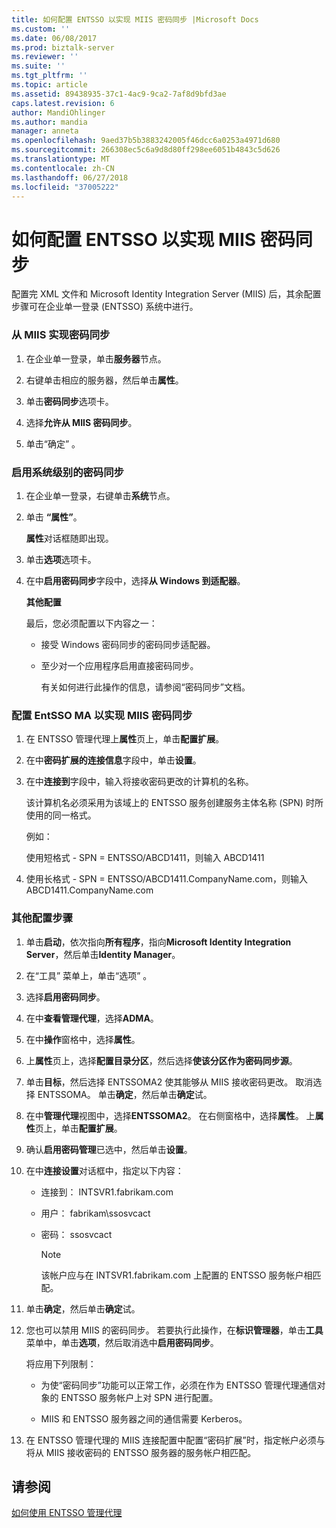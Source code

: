 ```yaml
---
title: 如何配置 ENTSSO 以实现 MIIS 密码同步 |Microsoft Docs
ms.custom: ''
ms.date: 06/08/2017
ms.prod: biztalk-server
ms.reviewer: ''
ms.suite: ''
ms.tgt_pltfrm: ''
ms.topic: article
ms.assetid: 89438935-37c1-4ac9-9ca2-7af8d9bfd3ae
caps.latest.revision: 6
author: MandiOhlinger
ms.author: mandia
manager: anneta
ms.openlocfilehash: 9aed37b5b3883242005f46dcc6a0253a4971d680
ms.sourcegitcommit: 266308ec5c6a9d8d80ff298ee6051b4843c5d626
ms.translationtype: MT
ms.contentlocale: zh-CN
ms.lasthandoff: 06/27/2018
ms.locfileid: "37005222"
---
```

# <a name="how-to-configure-entsso-for-miis-password-sync"></a>如何配置 ENTSSO 以实现 MIIS 密码同步
配置完 XML 文件和 Microsoft Identity Integration Server (MIIS) 后，其余配置步骤可在企业单一登录 (ENTSSO) 系统中进行。  
  
### <a name="to-allow-password-sync-from-miis"></a>从 MIIS 实现密码同步  
  
1.  在企业单一登录，单击**服务器**节点。  
  
2.  右键单击相应的服务器，然后单击**属性**。  
  
3.  单击**密码同步**选项卡。  
  
4.  选择**允许从 MIIS 密码同步**。  
  
5.  单击“确定” 。  
  
### <a name="to-enable-password-sync-on-the-system-level"></a>启用系统级别的密码同步  
  
1. 在企业单一登录，右键单击**系统**节点。  
  
2. 单击 **“属性”**。  
  
    **属性**对话框随即出现。  
  
3. 单击**选项**选项卡。  
  
4. 在中**启用密码同步**字段中，选择**从 Windows 到适配器**。  
  
    **其他配置**  
  
    最后，您必须配置以下内容之一：  
  
   - 接受 Windows 密码同步的密码同步适配器。  
  
   - 至少对一个应用程序启用直接密码同步。  
  
     有关如何进行此操作的信息，请参阅“密码同步”文档。  
  
### <a name="to-configure-the-entsso-ma-for-miis-password-sync"></a>配置 EntSSO MA 以实现 MIIS 密码同步  
  
1.  在 ENTSSO 管理代理上**属性**页上，单击**配置扩展**。  
  
2.  在中**密码扩展的连接信息**字段中，单击**设置**。  
  
3.  在中**连接到**字段中，输入将接收密码更改的计算机的名称。  
  
     该计算机名必须采用为该域上的 ENTSSO 服务创建服务主体名称 (SPN) 时所使用的同一格式。  
  
     例如：  
  
     使用短格式 - SPN = ENTSSO/ABCD1411，则输入 ABCD1411  
  
4.  使用长格式 - SPN = ENTSSO/ABCD1411.CompanyName.com，则输入 ABCD1411.CompanyName.com  
  
### <a name="additional-configuration-steps"></a>其他配置步骤  
  
1.  单击**启动**，依次指向**所有程序**，指向**Microsoft Identity Integration Server**，然后单击**Identity Manager**。  
  
2.  在“工具”  菜单上，单击“选项” 。  
  
3.  选择**启用密码同步**。  
  
4.  在中**查看管理代理**，选择**ADMA**。  
  
5.  在中**操作**窗格中，选择**属性**。  
  
6.  上**属性**页上，选择**配置目录分区**，然后选择**使该分区作为密码同步源**。  
  
7.  单击**目标**，然后选择 ENTSSOMA2 使其能够从 MIIS 接收密码更改。 取消选择 ENTSSOMA。 单击**确定**，然后单击**确定**试。  
  
8.  在中**管理代理**视图中，选择**ENTSSOMA2**。 在右侧窗格中，选择**属性**。 上**属性**页上，单击**配置扩展**。  
  
9. 确认**启用密码管理**已选中，然后单击**设置**。  
  
10. 在中**连接设置**对话框中，指定以下内容：  
  
    -   连接到： INTSVR1.fabrikam.com  
  
    -   用户： fabrikam\ssosvcact  
  
    -   密码： ssosvcact  
  
        > [!NOTE]
        >  该帐户应与在 INTSVR1.fabrikam.com 上配置的 ENTSSO 服务帐户相匹配。  
  
11. 单击**确定**，然后单击**确定**试。  
  
12. 您也可以禁用 MIIS 的密码同步。 若要执行此操作，在**标识管理器**，单击**工具**菜单中，单击**选项**，然后取消选中**启用密码同步**。  
  
     将应用下列限制：  
  
    -   为使“密码同步”功能可以正常工作，必须在作为 ENTSSO 管理代理通信对象的 ENTSSO 服务帐户上对 SPN 进行配置。  
  
    -   MIIS 和 ENTSSO 服务器之间的通信需要 Kerberos。  
  
13. 在 ENTSSO 管理代理的 MIIS 连接配置中配置“密码扩展”时，指定帐户必须与将从 MIIS 接收密码的 ENTSSO 服务器的服务帐户相匹配。  
  
## <a name="see-also"></a>请参阅  
 [如何使用 ENTSSO 管理代理](../core/how-to-use-the-entsso-management-agent.md)